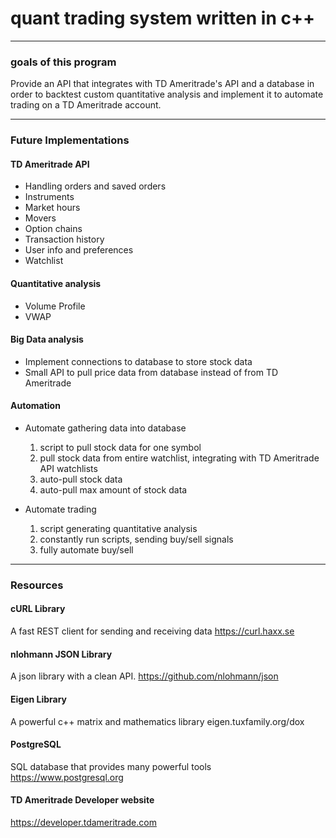 # quant trading system written in c++
___

### goals of this program
Provide an API that integrates with TD Ameritrade's API and a database in order to backtest custom
quantitative analysis and implement it to automate trading on a TD Ameritrade account.

___

### Future Implementations
#### TD Ameritrade API
- Handling orders and saved orders
- Instruments
- Market hours
- Movers
- Option chains
- Transaction history
- User info and preferences
- Watchlist

#### Quantitative analysis
- Volume Profile
- VWAP

#### Big Data analysis
- Implement connections to database to store stock data
- Small API to pull price data from database instead of from TD Ameritrade

#### Automation
- Automate gathering data into database
    1. script to pull stock data for one symbol
    2. pull stock data from entire watchlist, integrating with TD Ameritrade API watchlists
    3. auto-pull stock data
    4. auto-pull max amount of stock data

- Automate trading
    1. script generating quantitative analysis
    2. constantly run scripts, sending buy/sell signals
    3. fully automate buy/sell

___

### Resources
#### cURL Library
A fast REST client for sending and receiving data
<https://curl.haxx.se>

#### nlohmann JSON Library
A json library with a clean API.
<https://github.com/nlohmann/json>

#### Eigen Library
A powerful c++ matrix and mathematics library
eigen.tuxfamily.org/dox
    
#### PostgreSQL
SQL database that provides many powerful tools
<https://www.postgresql.org>

#### TD Ameritrade Developer website
<https://developer.tdameritrade.com>
